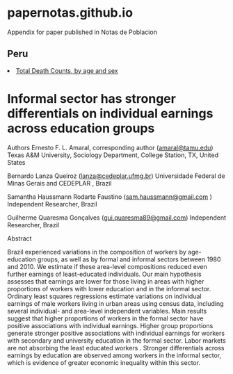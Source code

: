 # papernotas.github.io
Appendix for paper published in Notas de Poblacion

<h2 id="peru">Peru</h2>

<li><a href="https://github.com/lamortalidad/lamortalidad.github.io/blob/970d440867a6d142d44f1820b6a7fb7d85d73db9/data/Peru_Deaths.txt"> Total Death Counts, by age and sex </a></li>

# Informal sector has stronger differentials on individual earnings across education groups

Authors
Ernesto F. L. Amaral, corresponding author (amaral@tamu.edu)
Texas A&amp;M University, Sociology Department, College Station, TX, United States

Bernardo Lanza Queiroz (lanza@cedeplar.ufmg.br)
Universidade Federal de Minas Gerais and CEDEPLAR , Brazil

Samantha Haussmann Rodarte Faustino (sam.haussmann@gmail.com )
Independent Researcher, Brazil

Guilherme Quaresma Gonçalves (gui.quaresma89@gmail.com)
Independent Researcher, Brazil

Abstract

Brazil experienced variations in the composition of workers by age-education groups, as well as
by formal and informal sectors between 1980 and 2010. We estimate if these area-level
compositions reduced even further earnings of least-educated individuals. Our main
hypothesis assesses that earnings are lower for those living in areas with higher proportions
of workers with lower education and in the informal sector. Ordinary least squares regressions
estimate variations on individual earnings of male workers living in urban areas using census
data, including several individual- and area-level independent variables. Main results
suggest that higher proportions of workers in the formal sector have positive associations with
individual earnings. Higher group proportions generate stronger positive associations with
individual earnings for workers with secondary and university education in the formal sector.
Labor markets are not absorbing the least educated workers . Stronger differentials across
earnings by education are observed among workers in the informal sector, which is evidence of
greater economic inequality within this sector.

